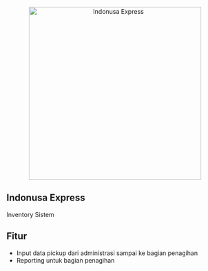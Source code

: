 <p align="center"><a href="https://indonusa-express.id" target="_blank"><img src="assets/img/logo-2.png" width="400" alt="Indonusa Express"></a></p>

## Indonusa Express

Inventory Sistem

## Fitur
 - Input data pickup dari administrasi sampai ke bagian penagihan
 - Reporting untuk bagian penagihan